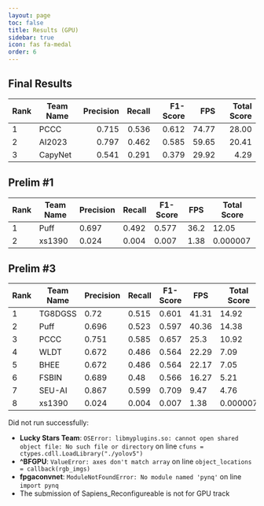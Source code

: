 ```yaml
---
layout: page
toc: false
title: Results (GPU)
sidebar: true
icon: fas fa-medal
order: 6
---
```


## Final Results

|Rank|Team Name | Precision | Recall | F1-Score | FPS | Total Score |
|----|----------|----------:|-------:|---------:|----:|------------:|
|1|PCCC|0.715|0.536|0.612|74.77|28.00
|2|AI2023|0.797|0.462|0.585|59.65|20.41
|3|CapyNet|0.541|0.291|0.379|29.92|4.29

## Prelim \#1

|Rank|Team Name | Precision | Recall | F1-Score | FPS | Total Score |
|----|----------|-----------|--------|----------|-----|-------------|
|1|Puff|0.697|0.492|0.577|36.2|12.05
|2|xs1390|0.024|0.004|0.007|1.38|0.000007


## Prelim \#3

|Rank|Team Name | Precision | Recall | F1-Score | FPS | Total Score |
|----|----------|-----------|--------|----------|-----|-------------|
|1|TG8DGSS|0.72|0.515|0.601|41.31|14.92
|2|Puff|0.696|0.523|0.597|40.36|14.38
|3|PCCC|0.751|0.585|0.657|25.3|10.92
|4|WLDT|0.672|0.486|0.564|22.29|7.09
|5|BHEE|0.672|0.486|0.564|22.17|7.05
|6|FSBIN|0.689|0.48|0.566|16.27|5.21
|7|SEU-AI|0.867|0.599|0.709|9.47|4.76
|8|xs1390|0.024|0.004|0.007|1.38|0.000007

Did not run successfully:
* **Lucky Stars Team**: `OSError: libmyplugins.so: cannot open shared object file: No such file or directory` on line `cfuns = ctypes.cdll.LoadLibrary("./yolov5")`
* **^BFGPU**: `ValueError: axes don't match array` on line `object_locations = callback(rgb_imgs)`
* **fpgaconvnet**: `ModuleNotFoundError: No module named 'pynq'` on line `import pynq`
* The submission of Sapiens_Reconfigureable is not for GPU track
